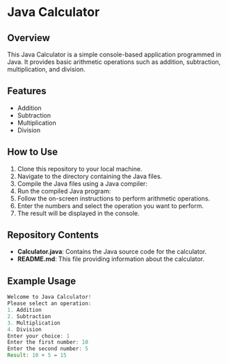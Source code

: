 # Java Calculator

## Overview

This Java Calculator is a simple console-based application programmed in Java. It provides basic arithmetic operations such as addition, subtraction, multiplication, and division.

## Features

- Addition
- Subtraction
- Multiplication
- Division

## How to Use

1. Clone this repository to your local machine.
2. Navigate to the directory containing the Java files.
3. Compile the Java files using a Java compiler:
4. Run the compiled Java program:
5. Follow the on-screen instructions to perform arithmetic operations.
6. Enter the numbers and select the operation you want to perform.
7. The result will be displayed in the console.

## Repository Contents

- **Calculator.java**: Contains the Java source code for the calculator.
- **README.md**: This file providing information about the calculator.

## Example Usage

```java
Welcome to Java Calculator!
Please select an operation:
1. Addition
2. Subtraction
3. Multiplication
4. Division
Enter your choice: 1
Enter the first number: 10
Enter the second number: 5
Result: 10 + 5 = 15
```
